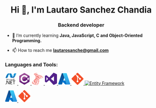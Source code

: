 <h1 align="center">Hi 👋, I'm Lautaro Sanchez Chandia</h1>
<h3 align="center">Backend developer</h3>

- 🌱 I’m currently learning **Java, JavaScript, C and Object-Oriented Programming.**

- 📫 How to reach me **lautarosanche@gmail.com**

<h3 align="left">Languages and Tools:</h3>
<p align="left">
  <a href="https://dotnet.microsoft.com/" target="_blank" rel="noreferrer"> 
    <img src="https://raw.githubusercontent.com/devicons/devicon/master/icons/dot-net/dot-net-original-wordmark.svg" alt=".NET" width="40" height="40"/> 
  </a> 
  <a href="https://docs.microsoft.com/en-us/dotnet/csharp/" target="_blank" rel="noreferrer"> 
    <img src="https://raw.githubusercontent.com/devicons/devicon/master/icons/csharp/csharp-original.svg" alt="C#" width="40" height="40"/> 
  </a> 
  <a href="https://www.microsoft.com/en-us/sql-server/sql-server-2019" target="_blank" rel="noreferrer"> 
    <img src="https://raw.githubusercontent.com/devicons/devicon/master/icons/microsoftsqlserver/microsoftsqlserver-plain.svg" alt="SQL Server" width="40" height="40"/> 
  </a>
  <a href="https://visualstudio.microsoft.com/" target="_blank" rel="noreferrer"> 
    <img src="https://raw.githubusercontent.com/devicons/devicon/master/icons/visualstudio/visualstudio-plain.svg" alt="Visual Studio" width="40" height="40"/> 
  </a>
  <a href="https://azure.microsoft.com/" target="_blank" rel="noreferrer"> 
    <img src="https://raw.githubusercontent.com/devicons/devicon/master/icons/azure/azure-original.svg" alt="Azure" width="40" height="40"/> 
  </a>
  <a href="https://git-scm.com/" target="_blank" rel="noreferrer"> 
    <img src="https://raw.githubusercontent.com/devicons/devicon/master/icons/git/git-original.svg" alt="Git" width="40" height="40"/> 
  </a>
  <a href="https://docs.microsoft.com/en-us/ef/" target="_blank" rel="noreferrer"> 
    <img src="https://seeklogo.com/images/E/entity-framework-logo-33B1B4D6A9-seeklogo.com.png" alt="Entity Framework" width="40" height="40"/> 
  </a> 
</p>

  <a href="https://azure.microsoft.com/" target="_blank" rel="noreferrer"> 
    <img src="https://raw.githubusercontent.com/devicons/devicon/master/icons/azure/azure-original.svg" alt="Azure" width="40" height="40"/> 
  </a>
  <a href="https://git-scm.com/" target="_blank" rel="noreferrer"> 
    <img src="https://raw.githubusercontent.com/devicons/devicon/master/icons/git/git-original.svg" alt="Git" width="40" height="40"/> 
  </a> 
</p>

